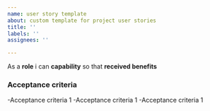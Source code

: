 ```yaml
---
name: user story template
about: custom template for project user stories
title: ''
labels: ''
assignees: ''

---
```


As a **role** i can **capability** so that **received benefits**

### Acceptance criteria

-Acceptance criteria 1
-Acceptance criteria 1
-Acceptance criteria 1
